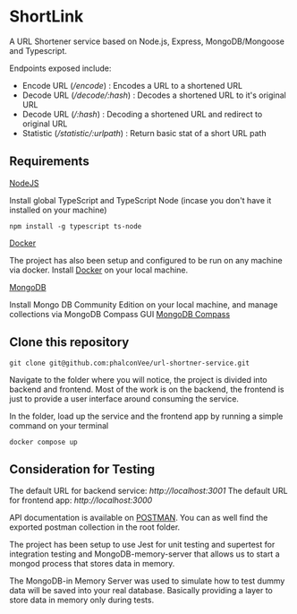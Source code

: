 # ShortLink

A URL Shortener service based on Node.js, Express, MongoDB/Mongoose and Typescript.

Endpoints exposed include:

- Encode URL (_/encode_) : Encodes a URL to a shortened URL
- Decode URL (_/decode/:hash_) : Decodes a shortened URL to it's original URL
- Decode URL (_/:hash_) : Decoding a shortened URL and redirect to original URL
- Statistic (_/statistic/:urlpath_) : Return basic stat of a short URL path

## Requirements

[NodeJS](https://nodejs.org/en/)

Install global TypeScript and TypeScript Node (incase you don't have it installed on your machine)

```
npm install -g typescript ts-node
```

[Docker](https://docs.docker.com/get-docker/)

The project has also been setup and configured to be run on any machine via docker. Install [Docker](https://docs.docker.com/get-docker/) on your local machine.

[MongoDB](https://docs.mongodb.com/manual/administration/install-community/)

Install Mongo DB Community Edition on your local machine, and manage collections via MongoDB Compass GUI [MongoDB Compass](https://www.mongodb.com/try/download/compass)

## Clone this repository

```
git clone git@github.com:phalconVee/url-shortner-service.git
```

Navigate to the folder where you will notice, the project is divided into backend and frontend. Most of the work is on the backend, the frontend is just to provide a user interface around consuming the service.

In the folder, load up the service and the frontend app by running a simple command on your terminal

```
docker compose up
```

## Consideration for Testing

The default URL for backend service: _http://localhost:3001_
The default URL for frontend app: _http://localhost:3000_

API documentation is available on [POSTMAN](https://documenter.getpostman.com/view/3832128/UUxtGWgb).
You can as well find the exported postman collection in the root folder.

The project has been setup to use Jest for unit testing and supertest for integration testing and MongoDB-memory-server that allows us to start a mongod process that stores data in memory.

The MongoDB-in Memory Server was used to simulate how to test dummy data will be saved into your real database. Basically providing a layer to store data in memory only during tests.
